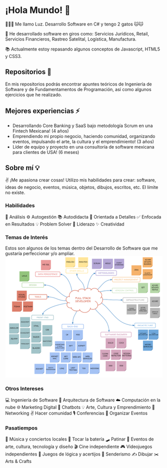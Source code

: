 # ¡Hola Mundo! 👋

👨🏻‍💻 Me llamo Luz. Desarrollo Software en C# y tengo 2 gatos 🐱🐱 

💼 He desarrollado software en giros como: Servicios Jurídicos, Retail, Servicios Financieros, Rastreo Satelital, Logística, Manufactura.

📚 Actualmente estoy repasando algunos conceptos de Javascript, HTML5 y CSS3.

## Repositorios 📓
En mis repositorios podrás encontrar apuntes teóricos de Ingeniería de Software y de Fundamentamentos de Programación, así como algunos ejercicios que he realizado.

## Mejores experiencias ⚡
- Desarrollando Core Banking y SaaS bajo metodología Scrum en una Fintech Mexicana! (4 años)
- Emprendiendo mi propio negocio, haciendo comunidad, organizando eventos, impulsando el arte, la cultura y el emprendimiento! (3 años)
- Líder de equipo y proyecto en una consultoría de software mexicana para clientes de USA! (6 meses)

## Sobre mí 💡

✌️ ¡Me apasiona crear cosas! Utilizo mis habilidades para crear: software, ideas de negocio, eventos, música, objetos, dibujos, escritos, etc. El límite no existe.

### Habilidades
🧠 Análisis
⚙️ Autogestión
📚 Autodidacta
🔎 Orientada a Detalles
✅ Enfocada en Resultados
💡 Problem Solver
🤝 Liderazo
✨ Creatividad

### Temas de Interés
Estos son algunos de los temas dentro del Desarrollo de Software que me gustaría perfeccionar y/o ampliar.
![Full Stack Developer](https://github.com/luzyrawr/luzyrawr/blob/main/Full%20Stack%20Developer.png)

### Otros Intereses
💻 Ingeniería de Software
🧠 Arquitectura de Software
☁️ Computación en la nube
🌐 Marketing Digital
🤖 Chatbots
💡 Arte, Cultura y Emprendimiento
🤝 Networking
✌️ Hacer comunidad
🎙️ Conferencias
📝 Organizar Eventos

### Pasatiempos
🎸 Música y conciertos locales
🥁 Tocar la batería
🛹 Patinar
🎨 Eventos de arte, cultura, tecnología y diseño
🎬 Cine independiente
🎮 Videojuegos independientes
🧩 Juegos de lógica y acertijos
🌲 Senderismo
✍️ Dibujar
✂️ Arts & Crafts
